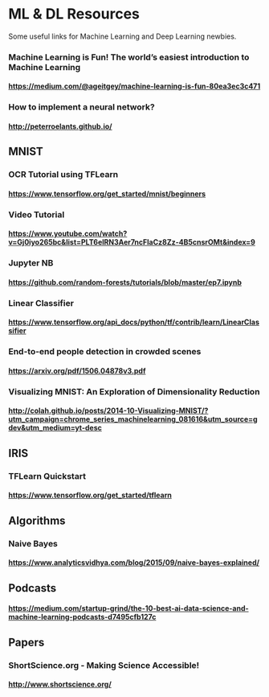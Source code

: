 # ML & DL Resources

Some useful links for Machine Learning and Deep Learning newbies.

### Machine Learning is Fun! The world’s easiest introduction to Machine Learning
#### https://medium.com/@ageitgey/machine-learning-is-fun-80ea3ec3c471

### How to implement a neural network?
#### http://peterroelants.github.io/

## MNIST

### OCR Tutorial using TFLearn
#### https://www.tensorflow.org/get_started/mnist/beginners
### Video Tutorial
#### https://www.youtube.com/watch?v=Gj0iyo265bc&list=PLT6elRN3Aer7ncFlaCz8Zz-4B5cnsrOMt&index=9
### Jupyter NB
#### https://github.com/random-forests/tutorials/blob/master/ep7.ipynb
### Linear Classifier
#### https://www.tensorflow.org/api_docs/python/tf/contrib/learn/LinearClassifier
### End-to-end people detection in crowded scenes
#### https://arxiv.org/pdf/1506.04878v3.pdf
### Visualizing MNIST: An Exploration of Dimensionality Reduction
#### http://colah.github.io/posts/2014-10-Visualizing-MNIST/?utm_campaign=chrome_series_machinelearning_081616&utm_source=gdev&utm_medium=yt-desc

## IRIS
### TFLearn Quickstart
#### https://www.tensorflow.org/get_started/tflearn


## Algorithms

### Naive Bayes
#### https://www.analyticsvidhya.com/blog/2015/09/naive-bayes-explained/

## Podcasts
#### https://medium.com/startup-grind/the-10-best-ai-data-science-and-machine-learning-podcasts-d7495cfb127c


## Papers
### ShortScience.org - Making Science Accessible!
#### http://www.shortscience.org/
